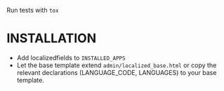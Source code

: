 Run tests with `tox`


INSTALLATION
============

* Add localizedfields to `INSTALLED_APPS`
* Let the base template extend `admin/localized_base.html` or copy the relevant declarations (LANGUAGE_CODE, LANGUAGES) to your base template.
